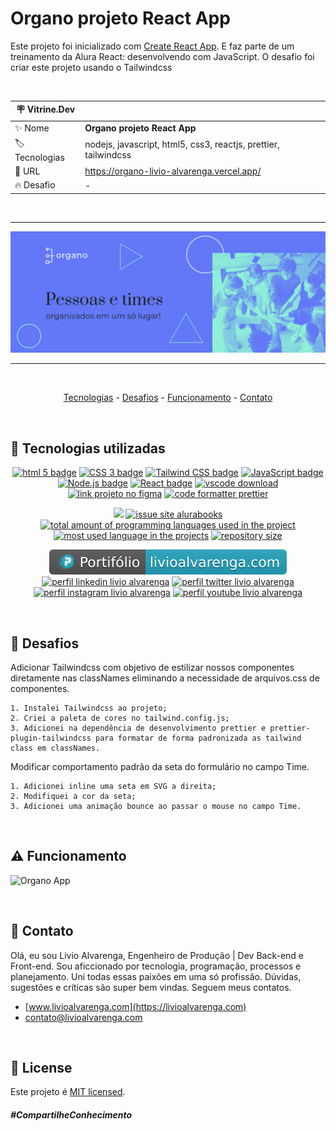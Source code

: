 # Organo projeto React App

Este projeto foi inicializado com [Create React App](https://github.com/facebook/create-react-app). E faz parte de um treinamento da Alura React: desenvolvendo com JavaScript. O desafio foi criar este projeto usando o Tailwindcss

&nbsp;

| :placard: Vitrine.Dev |                                                                 |
| --------------------- | --------------------------------------------------------------- |
| :sparkles: Nome       | **Organo projeto React App**                                    |
| :label: Tecnologias   | nodejs, javascript, html5, css3, reactjs, prettier, tailwindcss |
| :rocket: URL          | https://organo-livio-alvarenga.vercel.app/                      |
| :fire: Desafio        | -                                                               |

&nbsp;

<hr>

![Organo App](https://github.com/LivioAlvarenga/organo/blob/master/public/images/banner.png?raw=true#vitrinedev)

<hr>

&nbsp;

<p align="center">
  <a href="#-tecnologias-utilizadas">Tecnologias</a> -
  <a href="#-desafios">Desafios</a> -
  <a href="#-funcionamento">Funcionamento</a> -
  <a href="#-contato">Contato</a>
</p>

&nbsp;

<a id="-tecnologias-utilizadas"></a>

## :floppy_disk: Tecnologias utilizadas

<p align="center">
  <a href= "https://html5.org/"><img alt="html 5 badge" src="https://img.shields.io/static/v1?logoWidth=15&logoColor=E34F26&logo=HTML5&label=Markup Language&message=HTML5&color=E34F26"></a>
  <a href= "https://developer.mozilla.org/pt-BR/docs/Web/CSS"><img alt="CSS 3 badge" src="https://img.shields.io/static/v1?logoWidth=15&logoColor=1572B6&logo=CSS3&label=Style&message=CSS3&color=1572B6"></a>
  <a href= "https://tailwindcss.com/"><img alt="Tailwind CSS badge" src="https://img.shields.io/static/v1?logoWidth=15&logoColor=06b6d4&logo=Tailwind CSS&label=Style&message=Tailwind CSS&color=06b6d4"></a>
  <a href= "https://www.javascript.com/"><img alt="JavaScript badge" src="https://img.shields.io/static/v1?logoWidth=15&logoColor=F7DF1E&logo=JavaScript&label=Language&message=JavaScript&color=F7DF1E"></a>
  <a href= "https://nodejs.org/en/"><img alt="Node.js badge" src="https://img.shields.io/static/v1?logoWidth=15&logoColor=339933&logo=Node.js&label=Runtime Environment&message=Node.js&color=3139933"></a>
  <a href= "https://reactjs.org/"><img alt="React badge" src="https://img.shields.io/static/v1?logoWidth=15&logoColor=61dafb&logo=React&label=Framework&message=React&color=61dafb"></a>
  <a href= "https://code.visualstudio.com/download"><img alt="vscode download" src="https://img.shields.io/static/v1?logoWidth=15&logoColor=007ACC&logo=Visual Studio Code&label=IDE&message=Visual Studio Code&color=007ACC"></a>
  <a href= "https://www.figma.com/file/ooXqESlYLpMYzVdDakYqY6/Projeto-Intro-ao-React-(Copy)?node-id=134%3A128&t=h5Sb4cekDbSTfEnc-0"><img alt="link projeto no figma" src="https://img.shields.io/static/v1?logoWidth=15&logoColor=F24E1E&logo=Figma&label=Designer&message=Figma&color=F24E1E"></a>
  <a href= "https://github.com/prettier/prettier"><img alt="code formatter prettier" src="https://img.shields.io/static/v1?logoWidth=15&logoColor=F7B93E&logo=Prettier&label=Code Formatter&message=Prettier&color=F7B93E"></a>
</p>

<p align="center">
  <a href="#license"><img src="https://img.shields.io/github/license/LivioAlvarenga/organo?color=ff0000"></a>
  <a href="https://github.com/LivioAlvarenga/organo/issues"><img src="https://img.shields.io/github/issues/LivioAlvarenga/organo" alt="issue site alurabooks" /></a>
  <a href="https://github.com/LivioAlvarenga/organo"><img src="https://img.shields.io/github/languages/count/LivioAlvarenga/organo" alt="total amount of programming languages used in the project" /></a>
  <a href="https://github.com/LivioAlvarenga/organo"><img src="https://img.shields.io/github/languages/top/LivioAlvarenga/organo" alt="most used language in the projects" /></a>
  <a href="https://github.com/LivioAlvarenga/organo"><img src="https://img.shields.io/github/repo-size/LivioAlvarenga/organo" alt="repository size" /></a>
<p>
<p align="center">
  <a href= "https://www.livioalvarenga.com/"><img alt="portifólio livio alvarenga" src="https://raw.githubusercontent.com/LivioAlvarenga/LivioAlvarenga/3109a24e71f07dbad193ae0ddbc43b69b39c7adf/files/badgePortifolioLivio.svg"></a>
  <a href= "https://www.linkedin.com/in/livio-alvarenga-planejamento-mrp-engenheiro-produ%C3%A7%C3%A3o-materiais-vba-powerbi/"><img alt="perfil linkedin livio alvarenga" src="https://img.shields.io/static/v1?logoWidth=15&logoColor=0A66C2&logo=LinkedIn&label=LinkedIn&message=Livio Alvarenga&color=0A66C2"></a>
  <a href= "https://twitter.com/AlvarengaLivio"><img alt="perfil twitter livio alvarenga" src="https://img.shields.io/static/v1?logoWidth=15&logoColor=1DA1F2&logo=Twitter&label=Twitter&message=@AlvarengaLivio&color=1DA1F2"></a>
  <a href= "https://www.instagram.com/livio_alvarenga/"><img alt="perfil instagram livio alvarenga" src="https://img.shields.io/static/v1?logoWidth=15&logoColor=E4405F&logo=Instagram&label=Instagram&message=@livio_alvarenga&color=E4405F"></a>
  <a href= "https://www.youtube.com/channel/UCrZgsh8IWyyNrRZ7cjrPbcg"><img alt="perfil youtube livio alvarenga" src="https://img.shields.io/static/v1?logoWidth=15&logoColor=FF0000&logo=YouTube&label=Youtube&message=Livio Alvarenga&color=FF0000"></a>
</p>

&nbsp;

<a id="-desafios"></a>

## :dart: Desafios

Adicionar Tailwindcss com objetivo de estilizar nossos componentes diretamente nas classNames eliminando a necessidade de arquivos.css de componentes.

    1. Instalei Tailwindcss ao projeto;
    2. Criei a paleta de cores no tailwind.config.js;
    3. Adicionei na dependência de desenvolvimento prettier e prettier-plugin-tailwindcss para formatar de forma padronizada as tailwind class em classNames.

Modificar comportamento padrão da seta do formulário no campo Time.

    1. Adicionei inline uma seta em SVG a direita;
    2. Modifiquei a cor da seta;
    3. Adicionei uma animação bounce ao passar o mouse no campo Time.

&nbsp;

<a id="-funcionamento"></a>

## :warning: Funcionamento

![Organo App](https://github.com/LivioAlvarenga/organo/blob/master/public/images/organo.gif?raw=true)

&nbsp;

<a id="-contato"></a>

## :email: Contato

Olá, eu sou Livio Alvarenga, Engenheiro de Produção | Dev Back-end e Front-end. Sou aficcionado por tecnologia, programação, processos e planejamento. Uni todas essas paixões em uma só profissão. Dúvidas, sugestões e críticas são super bem vindas. Seguem meus contatos.

- [www.livioalvarenga.com](https://livioalvarenga.com)
- contato@livioalvarenga.com

&nbsp;

## :no_entry_sign: License

Este projeto é [MIT licensed](./LICENSE).

##### _#CompartilheConhecimento_
